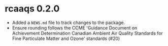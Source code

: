 # rcaaqs 0.2.0

* Added a `NEWS.md` file to track changes to the package.
* Ensure rounding follows the CCME 'Guidance Document on Achievement Determination Canadian Ambient Air Quality Standards for Fine Particulate Matter and Ozone' standards (#20)

